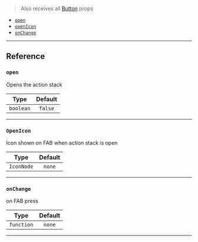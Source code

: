> Also receives all [Button](https://reactnativeelements.com/docs/next/button#props) props

- [`open`](#open)
- [`openIcon`](#openIcon)
- [`onChange`](#onChange)

---

## Reference

### `open`

Opens the action stack

|   Type    | Default |
| :-------: | :-----: |
| `boolean` | `false` |

---

### `OpenIcon`

Icon shown on FAB when action stack is open

|    Type    | Default |
| :--------: | :-----: |
| `IconNode` | `none`  |

---

### `onChange`

on FAB press

|    Type    | Default |
| :--------: | :-----: |
| `function` | `none`  |

---
